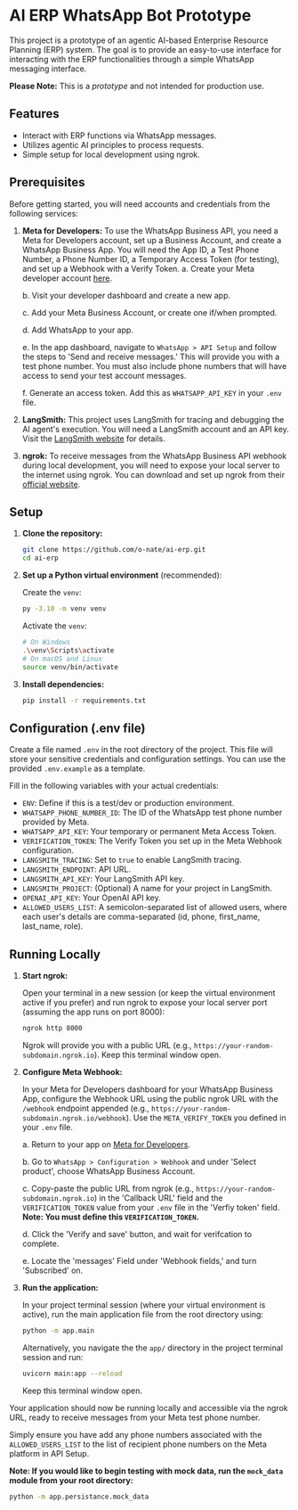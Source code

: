 # AI ERP WhatsApp Bot Prototype

This project is a prototype of an agentic AI-based Enterprise Resource Planning (ERP) system. The goal is to provide an easy-to-use interface for interacting with the ERP functionalities through a simple WhatsApp messaging interface.

**Please Note:** This is a _prototype_ and not intended for production use.

## Features

- Interact with ERP functions via WhatsApp messages.
- Utilizes agentic AI principles to process requests.
- Simple setup for local development using ngrok.

## Prerequisites

Before getting started, you will need accounts and credentials from the following services:

1.  **Meta for Developers:** To use the WhatsApp Business API, you need a Meta for Developers account, set up a Business Account, and create a WhatsApp Business App. You will need the App ID, a Test Phone Number, a Phone Number ID, a Temporary Access Token (for testing), and set up a Webhook with a Verify Token.
    a. Create your Meta developer account [here](https://developers.facebook.com/docs/development/register).

    b. Visit your developer dashboard and create a new app.

    c. Add your Meta Business Account, or create one if/when prompted.

    d. Add WhatsApp to your app.

    e. In the app dashboard, navigate to `WhatsApp > API Setup` and follow the steps to 'Send and receive messages.' This will provide you with a test phone number. You must also include phone numbers that will have access to send your test account messages.

    f. Generate an access token. Add this as `WHATSAPP_API_KEY` in your `.env` file.

2.  **LangSmith:** This project uses LangSmith for tracing and debugging the AI agent's execution. You will need a LangSmith account and an API key. Visit the [LangSmith website](https://www.langchain.com/langsmith) for details.

3.  **ngrok:** To receive messages from the WhatsApp Business API webhook during local development, you will need to expose your local server to the internet using ngrok. You can download and set up ngrok from their [official website](https://ngrok.com/download).

## Setup

1.  **Clone the repository:**

    ```bash
    git clone https://github.com/o-nate/ai-erp.git
    cd ai-erp
    ```
2.  **Set up a Python virtual environment** (recommended):

    Create the `venv`:

    ```bash
    py -3.10 -m venv venv
    ```

    Activate the `venv`:

    ```bash
    # On Windows
    .\venv\Scripts\activate
    # On macOS and Linux
    source venv/bin/activate
    ```

3.  **Install dependencies:**

    ```bash
    pip install -r requirements.txt
    ```

## Configuration (.env file)

Create a file named `.env` in the root directory of the project. This file will store your sensitive credentials and configuration settings. You can use the provided `.env.example` as a template.

Fill in the following variables with your actual credentials:

- `ENV`: Define if this is a test/dev or production environment.
- `WHATSAPP_PHONE_NUMBER_ID`: The ID of the WhatsApp test phone number provided by Meta.
- `WHATSAPP_API_KEY`: Your temporary or permanent Meta Access Token.
- `VERIFICATION_TOKEN`: The Verify Token you set up in the Meta Webhook configuration.
- `LANGSMITH_TRACING`: Set to `true` to enable LangSmith tracing.
- `LANGSMITH_ENDPOINT`: API URL.
- `LANGSMITH_API_KEY`: Your LangSmith API key.
- `LANGSMITH_PROJECT`: (Optional) A name for your project in LangSmith.
- `OPENAI_API_KEY`: Your OpenAI API key.
- `ALLOWED_USERS_LIST`: A semicolon-separated list of allowed users, where each user's details are comma-separated (id, phone, first_name, last_name, role).

## Running Locally

1.  **Start ngrok:**

    Open your terminal in a new session (or keep the virtual environment active if you prefer) and run ngrok to expose your local server port (assuming the app runs on port 8000):

    ```bash
    ngrok http 8000
    ```

    Ngrok will provide you with a public URL (e.g., `https://your-random-subdomain.ngrok.io`). Keep this terminal window open.

2.  **Configure Meta Webhook:**

    In your Meta for Developers dashboard for your WhatsApp Business App, configure the Webhook URL using the public ngrok URL with the `/webhook` endpoint appended (e.g., `https://your-random-subdomain.ngrok.io/webhook`). Use the `META_VERIFY_TOKEN` you defined in your `.env` file.

    a. Return to your app on [Meta for Developers](https://developers.facebook.com/apps/).

    b. Go to `WhatsApp > Configuration > Webhook` and under 'Select product', choose WhatsApp Business Account.

    c. Copy-paste the public URL from ngrok (e.g., `https://your-random-subdomain.ngrok.io`) in the 'Callback URL' field and the `VERIFICATION_TOKEN` value from your `.env` file in the 'Verfiy token' field. <b>Note: You must define this `VERIFICATION_TOKEN`.</b>

    d. Click the 'Verify and save' button, and wait for verifcation to complete.

    e. Locate the 'messages' Field under 'Webhook fields,' and turn 'Subscribed' on.

3.  **Run the application:**

    In your project terminal session (where your virtual environment is active), run the main application file from the root directory using:

    ```bash
    python -m app.main
    ```

    Alternatively, you navigate the the `app/` directory in the project terminal session and run:

    ```bash
    uvicorn main:app --reload
    ```

    Keep this terminal window open.

Your application should now be running locally and accessible via the ngrok URL, ready to receive messages from your Meta test phone number.

Simply ensure you have add any phone numbers associated with the `ALLOWED_USERS_LIST` to the list of recipient phone numbers on the Meta platform in API Setup.

<b>Note: If you would like to begin testing with mock data, run the `mock_data` module from your root directory:</b>

```bash
python -m app.persistance.mock_data
```
